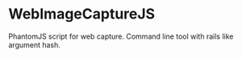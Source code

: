# WebImageCaptureJS
PhantomJS script for web capture.  Command line tool with rails like argument hash.



